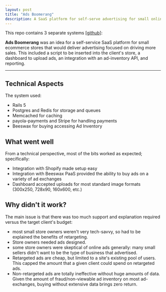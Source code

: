 ```yaml
---
layout: post
title: "Ads Boomerang"
description: A SaaS platform for self-serve advertising for small online stores.
---
```


This repo contains 3 separate systems [[github](https://github.com/dtredger/RaspberryPI)]:

**Ads Boomerang** was an idea for a self-service SaaS platform for small ecommerce stores that would deliver 
advertising focused on driving more sales. This included a script to be inserted into the client's store, a dashboard to upload ads, an integration with an ad-inventory API, and reporting.

------

Technical Aspects
----------

The system used:
* Rails 5
* Postgres and Redis for storage and queues
* Memcached for caching
* payola-payments and Stripe for handling payments
* Beeswax for buying accessing Ad Inventory

What went well
-------------
From a technical perspective, most of the bits worked as expected; specifically:

* Integration with Shopify made setup easy
* Integration with Beeswax PaaS provided the ability to buy ads on a variety of ad exchanges
* Dashboard accepted uploads for most standard image formats (300x250, 728x90, 160x600, etc.)

Why didn't it work?
---------------
The main issue is that there was too much support and explanation required versus the target client's budget:

* most small store owners weren't very tech-savvy, so had to be explained the benefits of retargeting.
* Store owners needed ads designed.
* some store owners were skeptical of online ads generally: many small sellers didn't want to be the type of business that advertised.
* Retargeted ads are cheap, but limited to a site's existing pool of users. This capped the amount that a given client could spend on retargeted ads.
* Non-retargeted ads are totally ineffective without huge amounts of data. Given the amount of fraud/non-viewable ad inventory on most ad-exchanges, buying without extensive data brings zero return.